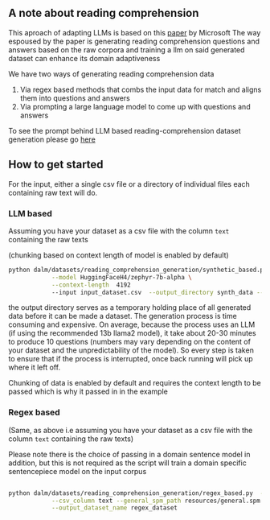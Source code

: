 ## A note about reading comprehension

This aproach of adapting LLMs is based on this [paper](https://arxiv.org/abs/2309.09530) by Microsoft 
The way espoused by the paper is generating reading comprehension questions and answers based on the raw corpora
and training a llm on said generated dataset can enhance its domain adaptiveness

We have two ways of generating reading comprehension data

1. Via regex based methods that combs the input data for match and aligns them into questions and answers
2. Via prompting a large language model to come up with questions and answers 

To see the prompt behind LLM based reading-comprehension dataset generation please go [here](https://github.com/arcee-ai/DALM/blob/4d93d4a198cc64ce5d19ee98786b70f579dbef0c/dalm/datasets/reading_comprehension_generation/synthetic_based.py#L22)

## How to get started

For the input, either a single csv file or a directory of individual files each containing raw text will do.


### LLM based

Assuming you have your dataset as a csv file with the column `text` containing the raw texts

(chunking based on context length of model is enabled by default) 

```bash
python dalm/datasets/reading_comprehension_generation/synthetic_based.py \
            --model HuggingFaceH4/zephyr-7b-alpha \
            --context-length  4192
            --input input_dataset.csv  --output_directory synth_data --dataset_name llm_generated_dataset
```

the output directory serves as a temporary holding place of all generated data before it can be made a dataset.
The generation process is time consuming and expensive. On average, because the process uses an LLM (if using the recommended 13b llama2 model), it take about 20-30 minutes to produce 10 questions (numbers may vary depending on the content of your dataset and the unpredictability of the model). So every step is taken to ensure that if the process is interrupted, once back running will pick up where it left off. 

Chunking of data is enabled by default and requires the context length to be passed  which is why it passed in in the example

### Regex based

(Same, as above i.e assuming you have your dataset as a csv file with the column `text` containing the raw texts)

Please note there is the choice of passing in a domain sentence model in addition, but this is not required as
the script will train a domain specific sentencepiece model on the input corpus

```bash

python dalm/datasets/reading_comprehension_generation/regex_based.py  --input input.csv \
            --csv_column text --general_spm_path resources/general.spm  \
            --output_dataset_name regex_dataset
```